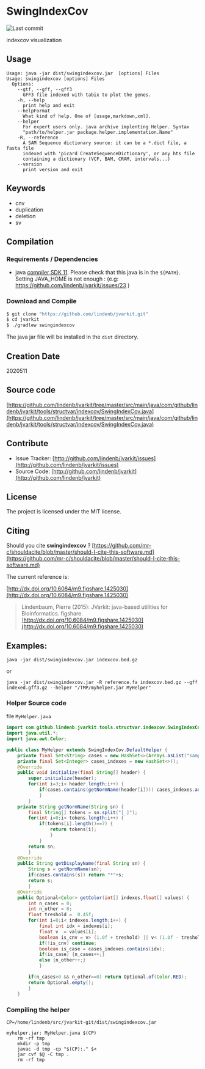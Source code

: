 # SwingIndexCov

![Last commit](https://img.shields.io/github/last-commit/lindenb/jvarkit.png)

indexcov visualization


## Usage

```
Usage: java -jar dist/swingindexcov.jar  [options] Files
Usage: swingindexcov [options] Files
  Options:
    --gtf, --gff, --gff3
      GFF3 file indexed with tabix to plot the genes.
    -h, --help
      print help and exit
    --helpFormat
      What kind of help. One of [usage,markdown,xml].
    --helper
      For expert users only. java archive implenting Helper. Syntax 
      "path/to/helper.jar package.helper.implementation.Name"
    -R, --reference
      A SAM Sequence dictionary source: it can be a *.dict file, a fasta file 
      indexed with 'picard CreateSequenceDictionary', or any hts file 
      containing a dictionary (VCF, BAM, CRAM, intervals...)
    --version
      print version and exit

```


## Keywords

 * cnv
 * duplication
 * deletion
 * sv


## Compilation

### Requirements / Dependencies

* java [compiler SDK 11](https://jdk.java.net/11/). Please check that this java is in the `${PATH}`. Setting JAVA_HOME is not enough : (e.g: https://github.com/lindenb/jvarkit/issues/23 )


### Download and Compile

```bash
$ git clone "https://github.com/lindenb/jvarkit.git"
$ cd jvarkit
$ ./gradlew swingindexcov
```

The java jar file will be installed in the `dist` directory.


## Creation Date

2020511

## Source code 

[https://github.com/lindenb/jvarkit/tree/master/src/main/java/com/github/lindenb/jvarkit/tools/structvar/indexcov/SwingIndexCov.java](https://github.com/lindenb/jvarkit/tree/master/src/main/java/com/github/lindenb/jvarkit/tools/structvar/indexcov/SwingIndexCov.java)


## Contribute

- Issue Tracker: [http://github.com/lindenb/jvarkit/issues](http://github.com/lindenb/jvarkit/issues)
- Source Code: [http://github.com/lindenb/jvarkit](http://github.com/lindenb/jvarkit)

## License

The project is licensed under the MIT license.

## Citing

Should you cite **swingindexcov** ? [https://github.com/mr-c/shouldacite/blob/master/should-I-cite-this-software.md](https://github.com/mr-c/shouldacite/blob/master/should-I-cite-this-software.md)

The current reference is:

[http://dx.doi.org/10.6084/m9.figshare.1425030](http://dx.doi.org/10.6084/m9.figshare.1425030)

> Lindenbaum, Pierre (2015): JVarkit: java-based utilities for Bioinformatics. figshare.
> [http://dx.doi.org/10.6084/m9.figshare.1425030](http://dx.doi.org/10.6084/m9.figshare.1425030)

## Examples:

```
java -jar dist/swingindexcov.jar indexcov.bed.gz
```
or 
```
java -jar dist/swingindexcov.jar -R reference.fa indexcov.bed.gz --gff indexed.gff3.gz --helper "/TMP/myhelper.jar MyHelper"
```


### Helper Source code

file `MyHelper.java`

```java
import com.github.lindenb.jvarkit.tools.structvar.indexcov.SwingIndexCov;
import java.util.*;
import java.awt.Color;

public class MyHelper extends SwingIndexCov.DefaultHelper {
	private final Set<String> cases = new HashSet<>(Arrays.asList("sample1,sample2,sample3,sample4".split("[,]")));
	private final Set<Integer> cases_indexes = new HashSet<>();
	@Override
	public void initialize(final String[] header) {
		super.initialize(header);
		for(int i=3;i< header.length;i++) {
			if(cases.contains(getNormName(header[i]))) cases_indexes.add(i);
			}
		}
	private String getNormName(String sn) {
		final String[] tokens = sn.split("[_]");
		for(int i=0;i< tokens.length;i++) {
			if(tokens[i].length()==7) {
				return tokens[i];
				}
			}
		return sn;
		}
	@Override
	public String getDisplayName(final String sn) {
		String s = getNormName(sn);
		if(cases.contains(s)) return "*"+s;
		return s;
		}
	@Override
	public Optional<Color> getColor(int[] indexes,float[] values) {
		int n_cases = 0;
		int n_other = 0;
		float treshold =  0.45f;
		for(int i=0;i< indexes.length;i++) {
			final int idx = indexes[i];
			float v  = values[i];
			boolean is_cnv = v> (1.0f + treshold) || v< (1.0f - treshold);
			if(!is_cnv) continue;
			boolean is_case = cases_indexes.contains(idx);
			if(is_case) {n_cases++;}
			else {n_other++;}
			}

		if(n_cases>0 && n_other==0) return Optional.of(Color.RED);
		return Optional.empty();
		}
	}
```

### Compiling the helper

```make
CP=/home/lindenb/src/jvarkit-git/dist/swingindexcov.jar

myhelper.jar: MyHelper.java $(CP)
	rm -rf tmp
	mkdir -p tmp
	javac -d tmp -cp "$(CP):." $<
	jar cvf $@ -C tmp .
	rm -rf tmp
```

